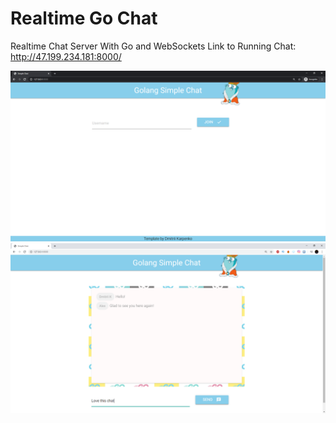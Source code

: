# Realtime Go Chat
Realtime Chat Server With Go and WebSockets
Link to Running Chat: http://47.199.234.181:8000/

![Image of Chat2](https://github.com/dmitriimadden/Golang-Simple-Chat/blob/master/img2.png?raw=true)
![Image of Chat](https://github.com/dmitriimadden/Golang-Simple-Chat/blob/master/img.png?raw=true)

